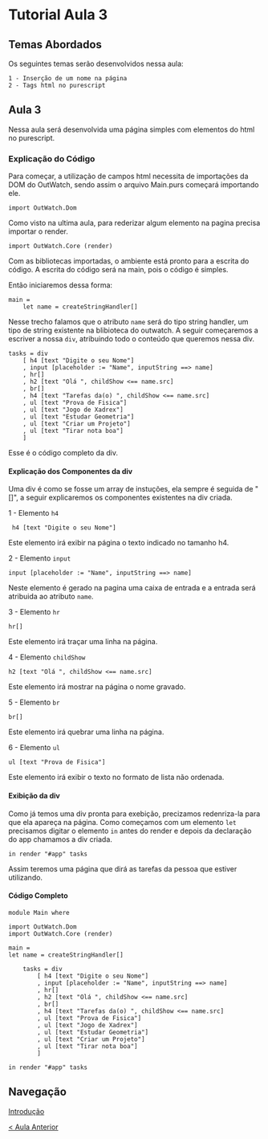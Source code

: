 # Tutorial Aula 3

## Temas Abordados

Os seguintes temas serão desenvolvidos nessa aula:

    1 - Inserção de um nome na página
    2 - Tags html no purescript

## Aula 3

Nessa aula será desenvolvida uma página simples com elementos do html no purescript.

### Explicação do Código

Para começar, a utilização de campos html necessita de importações da DOM do OutWatch, sendo assim o arquivo Main.purs começará importando ele.

    import OutWatch.Dom

Como visto na ultima aula, para rederizar algum elemento na pagina precisa importar o render.

    import OutWatch.Core (render)

Com as bibliotecas importadas, o ambiente está pronto para a escrita do código.
A escrita do código será na main, pois o código é simples.

Então iniciaremos dessa forma:

    main =
        let name = createStringHandler[]

Nesse trecho falamos que o atributo `name` será do tipo string handler, um tipo de string existente na blibioteca do outwatch.
A seguir começaremos a escriver a nossa `div`, atribuindo todo o conteúdo que queremos nessa div.

    tasks = div
        [ h4 [text "Digite o seu Nome"]
        , input [placeholder := "Name", inputString ==> name]
        , hr[]
        , h2 [text "Olá ", childShow <== name.src]
        , br[]
        , h4 [text "Tarefas da(o) ", childShow <== name.src]
        , ul [text "Prova de Fisica"]
        , ul [text "Jogo de Xadrex"]
        , ul [text "Estudar Geometria"]
        , ul [text "Criar um Projeto"]
        , ul [text "Tirar nota boa"]
        ]

Esse é o código completo da div.

#### Explicação dos Componentes da div

Uma div é como se fosse um array de instuções, ela sempre é seguida de "[]", a seguir explicaremos os componentes existentes na div criada.

1 - Elemento `h4`

     h4 [text "Digite o seu Nome"]

Este elemento irá exibir na página o texto indicado no tamanho h4.

2 - Elemento `input`

    input [placeholder := "Name", inputString ==> name]

Neste elemento é gerado na pagina uma caixa de entrada e a entrada será atribuida ao atributo `name`.

3 - Elemento `hr`

    hr[]

Este elemento irá traçar uma linha na página.

4 - Elemento `childShow`

    h2 [text "Olá ", childShow <== name.src]

Este elemento irá mostrar na página o nome gravado.

5 - Elemento `br`

    br[]

Este elemento irá quebrar uma linha na página.

6 - Elemento `ul`

    ul [text "Prova de Fisica"]

Este elemento irá exibir o texto no formato de lista não ordenada.

#### Exibição da div

Como já temos uma div pronta para exebição, precizamos redenriza-la para que ela apareça na página.
Como começamos com um elemento `let` precisamos digitar o elemento `in` antes do render e depois da declaração do app chamamos a div criada.

    in render "#app" tasks

Assim teremos uma página que dirá as tarefas da pessoa que estiver utilizando.

#### Código Completo

    module Main where

    import OutWatch.Dom
    import OutWatch.Core (render)

    main =
    let name = createStringHandler[]

        tasks = div
            [ h4 [text "Digite o seu Nome"]
            , input [placeholder := "Name", inputString ==> name]
            , hr[]
            , h2 [text "Olá ", childShow <== name.src]
            , br[]
            , h4 [text "Tarefas da(o) ", childShow <== name.src]
            , ul [text "Prova de Fisica"]
            , ul [text "Jogo de Xadrex"]
            , ul [text "Estudar Geometria"]
            , ul [text "Criar um Projeto"]
            , ul [text "Tirar nota boa"]
            ]

    in render "#app" tasks

## Navegação

[Introdução](https://github.com/kassiacatarine/PureScript-Tutorial)

[< Aula Anterior](https://github.com/kassiacatarine/PureScript-Tutorial/tree/master/Aula2)